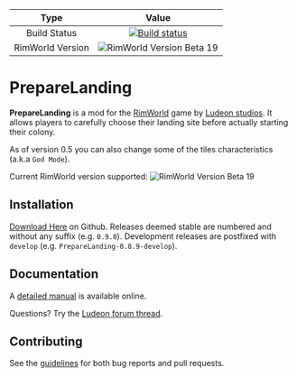 | Type  | Value |
| :---: | :---: |
| Build Status  | [![Build status](https://ci.appveyor.com/api/projects/status/0t0v36hpor8l68l5?svg=true)](https://ci.appveyor.com/project/neitsa/preparelanding) |
| RimWorld Version | ![RimWorld Version Beta 19](https://img.shields.io/badge/RimWorld-Beta%2019-brightgreen.svg) |

PrepareLanding
==============

**PrepareLanding** is a mod for the [RimWorld](https://rimworldgame.com/) game by [Ludeon studios](https://ludeon.com/blog/). It allows players to carefully choose their landing site before actually starting their colony.

As of version 0.5 you can also change some of the tiles characteristics (a.k.a `God Mode`).

Current RimWorld version supported: ![RimWorld Version Beta 19](https://img.shields.io/badge/RimWorld-Beta%2019-brightgreen.svg)

Installation
------------

[Download Here](https://github.com/neitsa/PrepareLanding/releases/latest) on Github.
Releases deemed stable are numbered and without any suffix (e.g. `0.9.0`).
Development releases are postfixed with `develop` (e.g. `PrepareLanding-0.8.9-develop`).

Documentation
-------------

A [detailed manual](https://neitsa.github.io/games/rimworld/preparelanding/) is available online.

Questions? Try the [Ludeon forum thread](https://ludeon.com/forums/index.php?topic=34592.0).

Contributing
------------

See the [guidelines](CONTRIBUTING.md) for both bug reports and pull requests.